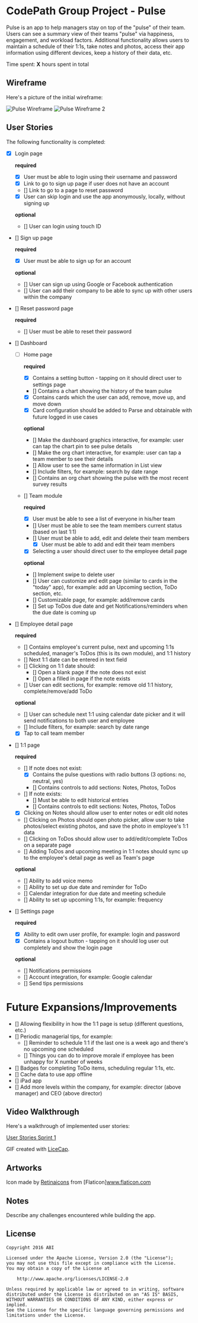 # CodePath Group Project - Pulse

Pulse is an app to help managers stay on top of the "pulse" of their team. Users can see a summary view of their teams "pulse" via happiness, engagement, and workload factors. Additional functionality allows users to maintain a schedule of their 1:1s, take notes and photos, access their app information using different devices, keep a history of their data, etc.

Time spent: **X** hours spent in total

## Wireframe

Here's a picture of the initial wireframe:

<img src='http://i.imgur.com/t0MgcN0.jpg' title='Pulse Wireframe' width='' alt='Pulse Wireframe' />
<img src='http://i.imgur.com/YlbxRIO.jpg' title='Pulse Wireframe 2' width='' alt='Pulse Wireframe 2' />

## User Stories

The following functionality is completed:

- [X] Login page

     **required**
     - [X] User must be able to login using their username and password
     - [X] Link to go to sign up page if user does not have an account
     - [] Link to go to a page to reset password 
     - [X] User can skip login and use the app anonymously, locally, without signing up     

     **optional**
     - [] User can login using touch ID

- [] Sign up page

     **required**
     - [X] User must be able to sign up for an account  

     **optional**
     - [] User can sign up using Google or Facebook authentication
     - [] User can add their company to be able to sync up with other users within the company

- [] Reset password page

     **required**
     - [] User must be able to reset their password

- [] Dashboard 
     - [ ] Home page

         **required**
         - [X] Contains a setting button - tapping on it should direct user to settings page 
         - [] Contains a chart showing the history of the team pulse
         - [X] Contains cards which the user can add, remove, move up, and move down
         - [X] Card configuration should be added to Parse and obtainable with future logged in use cases

         **optional**
         - [] Make the dashboard graphics interactive, for example: user can tap the chart pin to see pulse details
         - [] Make the org chart interactive, for example: user can tap a team member to see their details     
         - [] Allow user to see the same information in List view
         - [] Include filters, for example: search by date range
         - [] Contains an org chart showing the pulse with the most recent survey results

     - [] Team module

         **required**
         - [X] User must be able to see a list of everyone in his/her team
         - [] User must be able to see the team members current status (based on last 1:1)
         - [] User must be able to add, edit and delete their team members 
             - [X] User must be able to add and edit their team members
         - [X] Selecting a user should direct user to the employee detail page

         **optional**
         - [] Implement swipe to delete user
         - [] User can customize and edit page (similar to cards in the "today" app), for example: add an Upcoming section, ToDo section, etc.
         - [] Customizable page, for example: add/remove cards
         - [] Set up ToDos due date and get Notifications/reminders when the due date is coming up

- [] Employee detail page

     **required**
     - [] Contains employee's current pulse, next and upcoming 1:1s scheduled, manager's ToDos (this is its own module), and 1:1 history
     - [] Next 1:1 date can be entered in text field
     - [] Clicking on 1:1 date should:
         - [] Open a blank page if the note does not exist
         - [] Open a filled in page if the note exists
     - [] User can edit sections, for example: remove old 1:1 history, complete/remove/add ToDo

     **optional**
     - [] User can schedule next 1:1 using calendar date picker and it will send notifications to both user and employee
     - [] Include filters, for example: search by date range     
     - [X] Tap to call team member     

- [] 1:1 page

     **required**
     - [] If note does not exist:
         - [X] Contains the pulse questions with radio buttons (3 options: no, neutral, yes)
         - [] Contains controls to add sections: Notes, Photos, ToDos 
     - [] If note exists:
         - [] Must be able to edit historical entries
         - [] Contains controls to edit sections: Notes, Photos, ToDos
     - [X] Clicking on Notes should allow user to enter notes or edit old notes
     - [] Clicking on Photos should open photo picker, allow user to take photos/select existing photos, and save the photo in employee's 1:1 data
     - [] Clicking on ToDos should allow user to add/edit/complete ToDos on a separate page
     - [] Adding ToDos and upcoming meeting in 1:1 notes should sync up to the employee's detail page as well as Team's page     

     **optional**
     - [] Ability to add voice memo
     - [] Ability to set up due date and reminder for ToDo
     - [] Calendar integration for due date and meeting schedule
     - [] Ability to set up upcoming 1:1s, for example: frequency         

- [] Settings page 

     **required**
     - [X] Ability to edit own user profile, for example: login and password
     - [X] Contains a logout button - tapping on it should log user out completely and show the login page

     **optional**
     - [] Notifications permissions
     - [] Account integration, for example: Google calendar
     - [] Send tips permissions

# Future Expansions/Improvements

- [] Allowing flexibility in how the 1:1 page is setup (different questions, etc.)
- [] Periodic managerial tips, for example: 
    - [] Reminder to schedule 1:1 if the last one is a week ago and there's no upcoming one scheduled
    - [] Things you can do to improve morale if employee has been unhappy for X number of weeks
- [] Badges for completing ToDo items, scheduling regular 1:1s, etc.
- [] Cache data to use app offline
- [] iPad app
- [] Add more levels within the company, for example: director (above manager) and CEO (above director)

## Video Walkthrough

Here's a walkthrough of implemented user stories:

[User Stories Sprint 1](http://giphy.com/gifs/l3vQXtADvtwnTsdHO?status=200)

GIF created with [LiceCap](http://www.cockos.com/licecap/).

## Artworks

Icon made by [Retinaicons](http://www.flaticon.com/authors/retinaicons) from [Flaticon]www.flaticon.com 

## Notes

Describe any challenges encountered while building the app.

## License

    Copyright 2016 ABI

    Licensed under the Apache License, Version 2.0 (the "License");
    you may not use this file except in compliance with the License.
    You may obtain a copy of the License at

        http://www.apache.org/licenses/LICENSE-2.0

    Unless required by applicable law or agreed to in writing, software
    distributed under the License is distributed on an "AS IS" BASIS,
    WITHOUT WARRANTIES OR CONDITIONS OF ANY KIND, either express or implied.
    See the License for the specific language governing permissions and
    limitations under the License.
